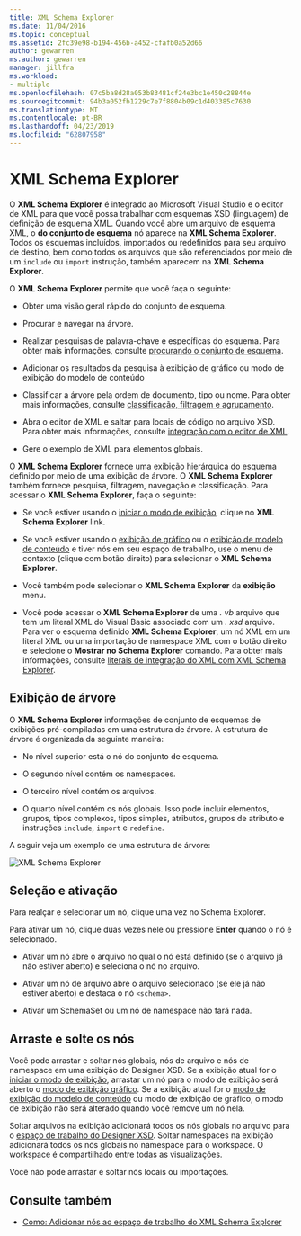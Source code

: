 ```yaml
---
title: XML Schema Explorer
ms.date: 11/04/2016
ms.topic: conceptual
ms.assetid: 2fc39e98-b194-456b-a452-cfafb0a52d66
author: gewarren
ms.author: gewarren
manager: jillfra
ms.workload:
- multiple
ms.openlocfilehash: 07c5ba8d28a053b83481cf24e3bc1e450c28844e
ms.sourcegitcommit: 94b3a052fb1229c7e7f8804b09c1d403385c7630
ms.translationtype: MT
ms.contentlocale: pt-BR
ms.lasthandoff: 04/23/2019
ms.locfileid: "62807958"
---
```

# <a name="xml-schema-explorer"></a>XML Schema Explorer

O **XML Schema Explorer** é integrado ao Microsoft Visual Studio e o editor de XML para que você possa trabalhar com esquemas XSD (linguagem) de definição de esquema XML. Quando você abre um arquivo de esquema XML, o **do conjunto de esquema** nó aparece na **XML Schema Explorer**. Todos os esquemas incluídos, importados ou redefinidos para seu arquivo de destino, bem como todos os arquivos que são referenciados por meio de um `include` ou `import` instrução, também aparecem na **XML Schema Explorer**.

 O **XML Schema Explorer** permite que você faça o seguinte:

- Obter uma visão geral rápido do conjunto de esquema.

- Procurar e navegar na árvore.

- Realizar pesquisas de palavra-chave e específicas do esquema. Para obter mais informações, consulte [procurando o conjunto de esquema](../xml-tools/searching-the-schema-set.md).

- Adicionar os resultados da pesquisa à exibição de gráfico ou modo de exibição do modelo de conteúdo

- Classificar a árvore pela ordem de documento, tipo ou nome. Para obter mais informações, consulte [classificação, filtragem e agrupamento](../xml-tools/sorting-filtering-and-grouping-xml-schema-explorer.md).

- Abra o editor de XML e saltar para locais de código no arquivo XSD. Para obter mais informações, consulte [integração com o editor de XML](../xml-tools/integration-with-xml-editor.md).

- Gere o exemplo de XML para elementos globais.

O **XML Schema Explorer** fornece uma exibição hierárquica do esquema definido por meio de uma exibição de árvore. O **XML Schema Explorer** também fornece pesquisa, filtragem, navegação e classificação. Para acessar o **XML Schema Explorer**, faça o seguinte:

- Se você estiver usando o [iniciar o modo de exibição](../xml-tools/start-view.md), clique no **XML Schema Explorer** link.

- Se você estiver usando o [exibição de gráfico](../xml-tools/graph-view.md) ou o [exibição de modelo de conteúdo](../xml-tools/content-model-view.md) e tiver nós em seu espaço de trabalho, use o menu de contexto (clique com botão direito) para selecionar o **XML Schema Explorer**.

- Você também pode selecionar o **XML Schema Explorer** da **exibição** menu.

- Você pode acessar o **XML Schema Explorer** de uma *. vb* arquivo que tem um literal XML do Visual Basic associado com um *. xsd* arquivo. Para ver o esquema definido **XML Schema Explorer**, um nó XML em um literal XML ou uma importação de namespace XML com o botão direito e selecione o **Mostrar no Schema Explorer** comando. Para obter mais informações, consulte [literais de integração do XML com XML Schema Explorer](../xml-tools/integration-of-xml-literals-with-xml-schema-explorer.md).

## <a name="tree-view"></a>Exibição de árvore
 O **XML Schema Explorer** informações de conjunto de esquemas de exibições pré-compiladas em uma estrutura de árvore. A estrutura de árvore é organizada da seguinte maneira:

- No nível superior está o nó do conjunto de esquema.

- O segundo nível contém os namespaces.

- O terceiro nível contém os arquivos.

- O quarto nível contém os nós globais. Isso pode incluir elementos, grupos, tipos complexos, tipos simples, atributos, grupos de atributo e instruções `include`, `import` e `redefine`.

A seguir veja um exemplo de uma estrutura de árvore:

![XML Schema Explorer](../xml-tools/media/xmlschemaexplorer.gif)

## <a name="selection-and-activation"></a>Seleção e ativação
 Para realçar e selecionar um nó, clique uma vez no Schema Explorer.

 Para ativar um nó, clique duas vezes nele ou pressione **Enter** quando o nó é selecionado.

- Ativar um nó abre o arquivo no qual o nó está definido (se o arquivo já não estiver aberto) e seleciona o nó no arquivo.

- Ativar um nó de arquivo abre o arquivo selecionado (se ele já não estiver aberto) e destaca o nó `<schema>`.

- Ativar um SchemaSet ou um nó de namespace não fará nada.

## <a name="drag-and-drop-nodes"></a>Arraste e solte os nós
 Você pode arrastar e soltar nós globais, nós de arquivo e nós de namespace em uma exibição do Designer XSD. Se a exibição atual for o [iniciar o modo de exibição](../xml-tools/start-view.md), arrastar um nó para o modo de exibição será aberto o [modo de exibição gráfico](../xml-tools/graph-view.md). Se a exibição atual for o [modo de exibição do modelo de conteúdo](../xml-tools/content-model-view.md) ou modo de exibição de gráfico, o modo de exibição não será alterado quando você remove um nó nela.

 Soltar arquivos na exibição adicionará todos os nós globais no arquivo para o [espaço de trabalho do Designer XSD](../xml-tools/xml-schema-designer-workspace.md). Soltar namespaces na exibição adicionará todos os nós globais no namespace para o workspace. O workspace é compartilhado entre todas as visualizações.

 Você não pode arrastar e soltar nós locais ou importações.

## <a name="see-also"></a>Consulte também

- [Como: Adicionar nós ao espaço de trabalho do XML Schema Explorer](../xml-tools/how-to-add-nodes-to-the-workspace-from-the-xml-schema-explorer.md)